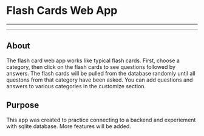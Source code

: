 # Flash Cards Web App
------------------------
------------------------

## About

The flash card web app works like typical flash cards.
First, choose a category, then click on the flash cards
to see questions followed by answers. The flash cards will
be pulled from the database randomly until all questons from 
that category have been asked. You can add questions and 
answers to various categories in the customize section.

## Purpose

This app was created to practice connecting to a backend and
experiement with sqlite database. More features will be added.